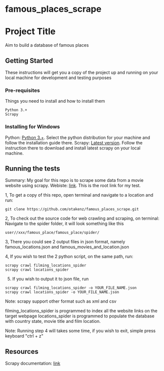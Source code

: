 # famous_places_scrape
# Project Title
Aim to build a database of famous places

## Getting Started
These instructions will get you a copy of the project up and running on your local machine for development and testing purposes

### Pre-requisites
Things you need to install and how to install them

```
Python 3.+
Scrapy
```

### Installing for Windows
Python: [Python 3.+](https://www.python.org/downloads/). Select the python distribution for your machine and follow the installation guide there.
Scrapy: [Latest version](https://scrapy.org/). Follow the instruction there to download and install latest scrapy on your local machine.

## Running the tests
Summary: My goal for this repo is to scrape some data from a movie website using scrapy.
Webiste: [link](https://onlocationvacations.com/category/daily-filming-locations/). This is the root link for my test.

1, To get a copy of this repo, open terminal and navigate to a location and run:
```
git clone https://github.com/otakenz/famous_places_scrape.git
```
2, To check out the source code for web crawling and scraping, on terminal:
Navigate to the spider folder, it will look something like this
```
user//xxx/famous_place/famous_place/spider/
```
3, There you could see 2 output files in json format, namely famous_locations.json and famous_movies_and_location.json

4, If you wish to test the 2 python script, on the same path, run:
```
scrapy crawl filming_locations_spider
scrapy crawl locations_spider
```
5. If you wish to output it to json file, run
```
scrapy crawl filming_locations_spider -o YOUR_FILE_NAME.json
scrapy crawl locations_spider -o YOUR_FILE_NAME.json
```
Note: scrapy support other format such as xml and csv

filming_locations_spider is programmed to index all the website links on the target webpage
locations_spider is programmed to populate the database with country state, movie title and film location.

Note: Running step 4 will takes some time, if you wish to exit, simple press keyboard "ctrl + z"

## Resources
Scrapy documentation: [link](https://docs.scrapy.org/en/latest/intro/examples.html)
